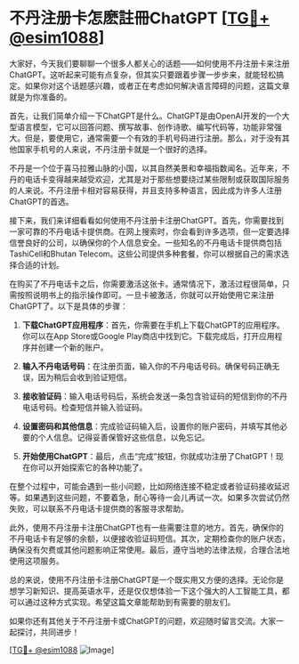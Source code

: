 # 不丹注册卡怎麽註冊ChatGPT [[TG💪+ @esim1088](https://t.me/s/esim1088)]

大家好，今天我们要聊聊一个很多人都关心的话题——如何使用不丹注册卡来注册ChatGPT。这听起来可能有点复杂，但其实只要跟着步骤一步步来，就能轻松搞定。如果你对这个话题感兴趣，或者正在考虑如何解决语言障碍的问题，这篇文章就是为你准备的。

首先，让我们简单介绍一下ChatGPT是什么。ChatGPT是由OpenAI开发的一个大型语言模型，它可以回答问题、撰写故事、创作诗歌、编写代码等，功能非常强大。但是，要使用它，通常需要一个有效的手机号码进行注册。那么，对于没有其他国家手机号的人来说，不丹注册卡就是一个很好的选择。

不丹是一个位于喜马拉雅山脉的小国，以其自然美景和幸福指数闻名。近年来，不丹的电话卡变得越来越受欢迎，尤其是对于那些想要绕过某些限制或获取国际服务的人来说。不丹注册卡相对容易获得，并且支持多种语言，因此成为许多人注册ChatGPT的首选。

接下来，我们来详细看看如何使用不丹注册卡注册ChatGPT。首先，你需要找到一家可靠的不丹电话卡提供商。在网上搜索时，你会看到许多选项，但一定要选择信誉良好的公司，以确保你的个人信息安全。一些知名的不丹电话卡提供商包括TashiCell和Bhutan Telecom。这些公司提供多种套餐，你可以根据自己的需求选择合适的计划。

在购买了不丹电话卡之后，你需要激活这张卡。通常情况下，激活过程很简单，只需按照说明书上的指示操作即可。一旦卡被激活，你就可以开始使用它来注册ChatGPT了。以下是具体的步骤：

1. **下载ChatGPT应用程序**：首先，你需要在手机上下载ChatGPT的应用程序。你可以在App Store或Google Play商店中找到它。下载完成后，打开应用程序并创建一个新的账户。

2. **输入不丹电话号码**：在注册页面，输入你的不丹电话号码。确保号码正确无误，因为稍后会收到验证短信。

3. **接收验证码**：输入电话号码后，系统会发送一条包含验证码的短信到你的不丹电话号码。检查短信并输入验证码。

4. **设置密码和其他信息**：完成验证码输入后，设置你的账户密码，并填写其他必要的个人信息。记得妥善保管好这些信息，以免忘记。

5. **开始使用ChatGPT**：最后，点击“完成”按钮，你就成功注册了ChatGPT！现在你可以开始探索它的各种功能了。

在整个过程中，可能会遇到一些小问题，比如网络连接不稳定或者验证码接收延迟等。如果遇到这些问题，不要着急，耐心等待一会儿再试一次。如果多次尝试仍然失败，可以联系不丹电话卡提供商的客服寻求帮助。

此外，使用不丹注册卡注册ChatGPT也有一些需要注意的地方。首先，确保你的不丹电话卡有足够的余额，以便接收验证码短信。其次，定期检查你的账户状态，确保没有欠费或其他问题影响正常使用。最后，遵守当地的法律法规，合理合法地使用这项服务。

总的来说，使用不丹注册卡注册ChatGPT是一个既实用又方便的选择。无论你是想学习新知识、提高英语水平，还是仅仅想体验一下这个强大的人工智能工具，都可以通过这种方式实现。希望这篇文章能帮助到有需要的朋友们。

如果你还有其他关于不丹注册卡或ChatGPT的问题，欢迎随时留言交流。大家一起探讨，共同进步！

[[TG💪+ @esim1088](https://t.me/s/esim1088) ![Image](https://i.postimg.cc/4NQfJmqS/Snipaste-2025-05-13-00-14-12.png)]